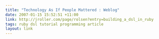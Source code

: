 ```yaml
---
title: "Technology As If People Mattered : Weblog"
date: 2007-01-15 15:52:51 +11:00
link: http://jroller.com/page/rolsen?entry=building_a_dsl_in_ruby
tags: ruby dsl tutorial programming article
layout: link
---
```

